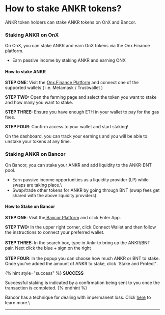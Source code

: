# How to stake ANKR tokens?

ANKR token holders can stake ANKR tokens on OnX and Bancor.

### Staking ANKR on OnX

On OnX, you can stake ANKR and earn OnX tokens via the Onx.Finance platform.

* Earn passive income by staking ANKR and earning ONX

#### How to stake ANKR

**STEP ONE:** Visit the [Onx.Finance Platform](http://app.onx.finance) and connect one of the supported wallets ( i.e. Metamask / Trustwallet )

**STEP TWO:** Open the farming page and select the token you want to stake and how many you want to stake.

**STEP THREE:** Ensure you have enough ETH in your wallet to pay for the gas fees.

**STEP FOUR**: Confirm access to your wallet and start staking!

On the dashboard, you can track your earnings and you will be able to unstake your tokens at any time.

### Staking ANKR on Bancor

On Bancor, you can stake your ANKR and add liquidity to the ANKR-BNT pool.

* Earn passive income opportunities as a liquidity provider (LP) while swaps are taking place.\\
* Swap/trade other tokens for ANKR by going through BNT (swap fees get shared with the above liquidity providers).

#### How to Stake on Bancor

**STEP ONE**: Visit the[ Bancor Platform](https://bancor.network) and click Enter App.

**STEP TWO:** In the upper right corner, click Connect Wallet and then follow the instructions to connect your preferred wallet.\
\
**STEP THREE:** In the search box, type in Ankr to bring up the ANKR/BNT pair. Next click the blue + sign on the right\
\
**STEP FOUR**: In the popup you can choose how much ANKR or BNT to stake. Once you’ve added the amount of ANKR to stake, click 'Stake and Protect' .

{% hint style="success" %}
**SUCCESS**

Successful staking is indicated by a confirmation being sent to you once the transaction is completed.
{% endhint %}

Bancor has a technique for dealing with impermanent loss. Click [here](https://newsletter.banklesshq.com/p/how-to-protect-yourself-from-impermanent) to learn more.\


***
